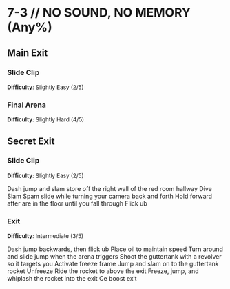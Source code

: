 # 7-3 // NO SOUND, NO MEMORY (Any%)


## Main Exit

### Slide Clip 
<font size="2">
    <b>Difficulty</b>: Slightly Easy (2/5)
</font> <br/> 


### Final Arena
<font size="2">
    <b>Difficulty</b>: Slightly Hard (4/5)
</font> <br/> 



## Secret Exit

### Slide Clip
<font size="2">
    <b>Difficulty</b>: Slightly Easy (2/5)
</font> <br/> 

Dash jump and slam store off the right wall of the red room hallway
Dive
Slam
Spam slide while turning your camera back and forth
Hold forward after are in the floor until you fall through
Flick ub

### Exit
<font size="2">
    <b>Difficulty</b>: Intermediate (3/5)
</font> <br/> 

Dash jump backwards, then flick ub
Place oil to maintain speed
Turn around and slide jump when the arena triggers
Shoot the guttertank with a revolver so it targets you
Activate freeze frame
Jump and slam on to the guttertank rocket
Unfreeze
Ride the rocket to above the exit
Freeze, jump, and whiplash the rocket into the exit 
Ce boost exit